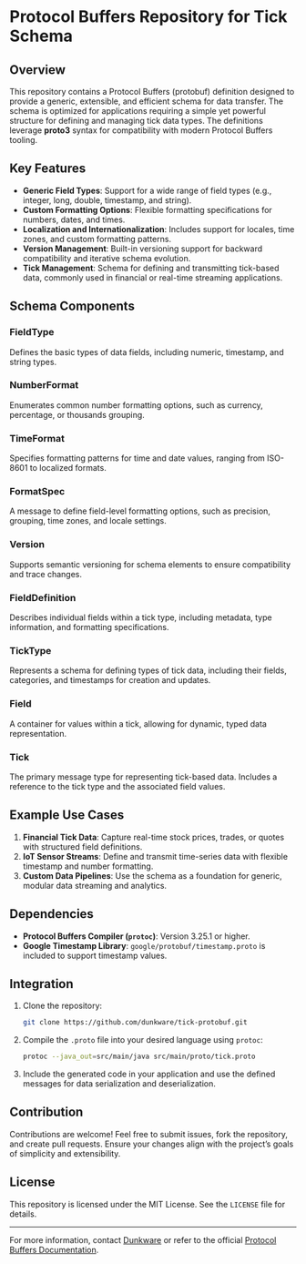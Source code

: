# Protocol Buffers Repository for Tick Schema

## Overview
This repository contains a Protocol Buffers (protobuf) definition designed to provide a generic, extensible, and efficient schema for data transfer. The schema is optimized for applications requiring a simple yet powerful structure for defining and managing tick data types. The definitions leverage **proto3** syntax for compatibility with modern Protocol Buffers tooling.

## Key Features
- **Generic Field Types**: Support for a wide range of field types (e.g., integer, long, double, timestamp, and string).
- **Custom Formatting Options**: Flexible formatting specifications for numbers, dates, and times.
- **Localization and Internationalization**: Includes support for locales, time zones, and custom formatting patterns.
- **Version Management**: Built-in versioning support for backward compatibility and iterative schema evolution.
- **Tick Management**: Schema for defining and transmitting tick-based data, commonly used in financial or real-time streaming applications.

## Schema Components

### FieldType
Defines the basic types of data fields, including numeric, timestamp, and string types.

### NumberFormat
Enumerates common number formatting options, such as currency, percentage, or thousands grouping.

### TimeFormat
Specifies formatting patterns for time and date values, ranging from ISO-8601 to localized formats.

### FormatSpec
A message to define field-level formatting options, such as precision, grouping, time zones, and locale settings.

### Version
Supports semantic versioning for schema elements to ensure compatibility and trace changes.

### FieldDefinition
Describes individual fields within a tick type, including metadata, type information, and formatting specifications.

### TickType
Represents a schema for defining types of tick data, including their fields, categories, and timestamps for creation and updates.

### Field
A container for values within a tick, allowing for dynamic, typed data representation.

### Tick
The primary message type for representing tick-based data. Includes a reference to the tick type and the associated field values.

## Example Use Cases
1. **Financial Tick Data**: Capture real-time stock prices, trades, or quotes with structured field definitions.
2. **IoT Sensor Streams**: Define and transmit time-series data with flexible timestamp and number formatting.
3. **Custom Data Pipelines**: Use the schema as a foundation for generic, modular data streaming and analytics.

## Dependencies
- **Protocol Buffers Compiler (`protoc`)**: Version 3.25.1 or higher.
- **Google Timestamp Library**: `google/protobuf/timestamp.proto` is included to support timestamp values.

## Integration
1. Clone the repository:
   ```bash
   git clone https://github.com/dunkware/tick-protobuf.git
   ```

2. Compile the `.proto` file into your desired language using `protoc`:
   ```bash
   protoc --java_out=src/main/java src/main/proto/tick.proto
   ```

3. Include the generated code in your application and use the defined messages for data serialization and deserialization.

## Contribution
Contributions are welcome! Feel free to submit issues, fork the repository, and create pull requests. Ensure your changes align with the project’s goals of simplicity and extensibility.

## License
This repository is licensed under the MIT License. See the `LICENSE` file for details.

---

For more information, contact [Dunkware](https://dunkware.com) or refer to the official [Protocol Buffers Documentation](https://protobuf.dev/).

